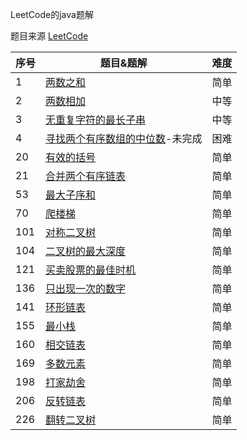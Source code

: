 LeetCode的java题解

题目来源 [LeetCode](https://leetcode-cn.com/problemset/all/)

|序号|题目&题解|难度|
|----|--------|----|
|1|[两数之和](https://github.com/RonCantWriteCode/LeetCodeJava/blob/master/src/main/java/cn/roncantwritecode/leetcodejava/twosum/TwoSum.md)|简单|
|2|[两数相加](https://github.com/RonCantWriteCode/LeetCodeJava/blob/master/src/main/java/cn/roncantwritecode/leetcodejava/addtwonumbers/AddTwoNumbers.md)|中等|
|3|[无重复字符的最长子串](https://github.com/RonCantWriteCode/LeetCodeJava/blob/master/src/main/java/cn/roncantwritecode/leetcodejava/lengthoflongestsubstring/LengthOfLongestSubstring.md)|中等|
|4|[寻找两个有序数组的中位数](https://github.com/RonCantWriteCode/LeetCodeJava/blob/master/src/main/java/cn/roncantwritecode/leetcodejava/findmediansortedarrays/FindMedianSortedArrays.md)-未完成|困难|
|20|[有效的括号](https://github.com/RonCantWriteCode/LeetCodeJava/blob/master/src/main/java/cn/roncantwritecode/leetcodejava/isvalid/IsValid.md)|简单|
|21|[合并两个有序链表](https://github.com/RonCantWriteCode/LeetCodeJava/blob/master/src/main/java/cn/roncantwritecode/leetcodejava/mergetwolists/MergeTwoLists.md)|简单|
|53|[最大子序和](https://github.com/RonCantWriteCode/LeetCodeJava/blob/master/src/main/java/cn/roncantwritecode/leetcodejava/maxsubarray/MaxSubArray.md)|简单|
|70|[爬楼梯](https://github.com/RonCantWriteCode/LeetCodeJava/blob/master/src/main/java/cn/roncantwritecode/leetcodejava/climbstairs/ClimbStairs.md)|简单|
|101|[对称二叉树](https://github.com/RonCantWriteCode/LeetCodeJava/blob/master/src/main/java/cn/roncantwritecode/leetcodejava/issymmetric/IsSymmetric.md)|简单|
|104|[二叉树的最大深度](https://github.com/RonCantWriteCode/LeetCodeJava/blob/master/src/main/java/cn/roncantwritecode/leetcodejava/maxdepth/MaxDepth.md)|简单|
|121|[买卖股票的最佳时机](https://github.com/RonCantWriteCode/LeetCodeJava/blob/master/src/main/java/cn/roncantwritecode/leetcodejava/maxprofit/MaxProfit.md)|简单|
|136|[只出现一次的数字](https://github.com/RonCantWriteCode/LeetCodeJava/blob/master/src/main/java/cn/roncantwritecode/leetcodejava/singlenumber/SingleNumber.md)|简单|
|141|[环形链表](https://github.com/RonCantWriteCode/LeetCodeJava/blob/master/src/main/java/cn/roncantwritecode/leetcodejava/hascycle/HasCycle.md)|简单|
|155|[最小栈](https://github.com/RonCantWriteCode/LeetCodeJava/blob/master/src/main/java/cn/roncantwritecode/leetcodejava/minstack/MinStack.md)|简单|
|160|[相交链表](https://github.com/RonCantWriteCode/LeetCodeJava/blob/master/src/main/java/cn/roncantwritecode/leetcodejava/getintersectionnode/GetIntersectionNode.md)|简单|
|169|[多数元素](https://github.com/RonCantWriteCode/LeetCodeJava/blob/master/src/main/java/cn/roncantwritecode/leetcodejava/majorityelement/MajorityElement.md)|简单|
|198|[打家劫舍](https://github.com/RonCantWriteCode/LeetCodeJava/blob/master/src/main/java/cn/roncantwritecode/leetcodejava/rob/Rob.md)|简单|
|206|[反转链表](https://github.com/RonCantWriteCode/LeetCodeJava/blob/master/src/main/java/cn/roncantwritecode/leetcodejava/reverselist/ReverseList.md)|简单|
|226|[翻转二叉树](https://github.com/RonCantWriteCode/LeetCodeJava/blob/master/src/main/java/cn/roncantwritecode/leetcodejava/reverselist/ReverseList.md)|简单|